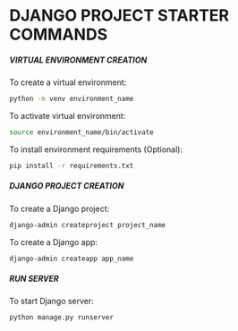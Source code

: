 # DJANGO PROJECT STARTER COMMANDS

##### VIRTUAL ENVIRONMENT CREATION

To create a virtual environment:

```sh
python -m venv environment_name
```

To activate virtual environment:

```sh
source environment_name/bin/activate
```

To install environment requirements (Optional):

```sh
pip install -r requirements.txt
```

##### DJANGO PROJECT CREATION

To create a Django project:

```sh
django-admin createproject project_name
```

To create a Django app:

```sh
django-admin createapp app_name
```

##### RUN SERVER

To start Django server:

```sh
python manage.py runserver
```

